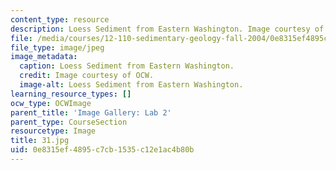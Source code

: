 ```yaml
---
content_type: resource
description: Loess Sediment from Eastern Washington. Image courtesy of OCW.
file: /media/courses/12-110-sedimentary-geology-fall-2004/0e8315ef4895c7cb1535c12e1ac4b80b_31.jpg
file_type: image/jpeg
image_metadata:
  caption: Loess Sediment from Eastern Washington.
  credit: Image courtesy of OCW.
  image-alt: Loess Sediment from Eastern Washington.
learning_resource_types: []
ocw_type: OCWImage
parent_title: 'Image Gallery: Lab 2'
parent_type: CourseSection
resourcetype: Image
title: 31.jpg
uid: 0e8315ef-4895-c7cb-1535-c12e1ac4b80b
---
```


